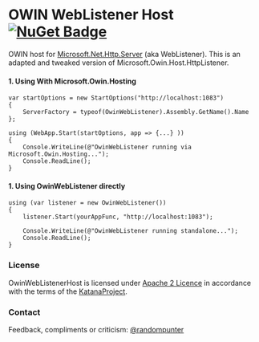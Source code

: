# OWIN WebListener Host [![NuGet Badge](https://buildstats.info/nuget/OwinWebListenerHost)](https://www.nuget.org/packages/OwinWebListenerHost/)
OWIN host for [Microsoft.Net.Http.Server](https://www.nuget.org/packages/Microsoft.Net.Http.Server) (aka WebListener). This is an adapted and tweaked version of Microsoft.Owin.Host.HttpListener.

#### 1. Using With Microsoft.Owin.Hosting

    var startOptions = new StartOptions("http://localhost:1083")
    {
        ServerFactory = typeof(OwinWebListener).Assembly.GetName().Name
    };

    using (WebApp.Start(startOptions, app => {...} ))
    {
        Console.WriteLine(@"OwinWebListener running via Microsoft.Owin.Hosting...");
        Console.ReadLine();
    }

#### 1. Using OwinWebListener directly

    using (var listener = new OwinWebListener())
    {
        listener.Start(yourAppFunc, "http://localhost:1083");

        Console.WriteLine(@"OwinWebListener running standalone...");
        Console.ReadLine();
    }

### License

OwinWebListenerHost is licensed under [Apache 2 Licence][2] in accordance with the terms of the [KatanaProject][3].

### Contact

Feedback, compliments or criticism: [@randompunter][4]


[2]: https://opensource.org/licenses/Apache-2.0
[3]: https://katanaproject.codeplex.com/
[4]: https://twitter.com/randompunter
